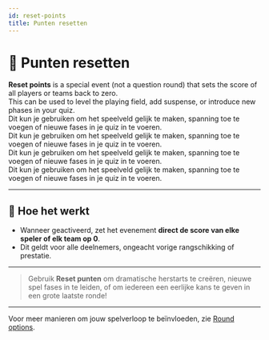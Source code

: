 ```yaml
---
id: reset-points
title: Punten resetten
---
```


# 🔄 Punten resetten

**Reset points** is a special event (not a question round) that sets the score of all players or teams back to zero.\
This can be used to level the playing field, add suspense, or introduce new phases in your quiz.\
Dit kun je gebruiken om het speelveld gelijk te maken, spanning toe te voegen of nieuwe fases in je quiz in te voeren.\
Dit kun je gebruiken om het speelveld gelijk te maken, spanning toe te voegen of nieuwe fases in je quiz in te voeren.\
Dit kun je gebruiken om het speelveld gelijk te maken, spanning toe te voegen of nieuwe fases in je quiz in te voeren.\
Dit kun je gebruiken om het speelveld gelijk te maken, spanning toe te voegen of nieuwe fases in je quiz in te voeren.

---

## 📝 Hoe het werkt

- Wanneer geactiveerd, zet het evenement **direct de score van elke speler of elk team op 0**.
- Dit geldt voor alle deelnemers, ongeacht vorige rangschikking of prestatie.

---

> Gebruik **Reset punten** om dramatische herstarts te creëren, nieuwe spel fases in te leiden, of om iedereen een eerlijke kans te geven in een grote laatste ronde!

---

Voor meer manieren om jouw spelverloop te beïnvloeden, zie [Round options](../editor/008-round-options.md).
